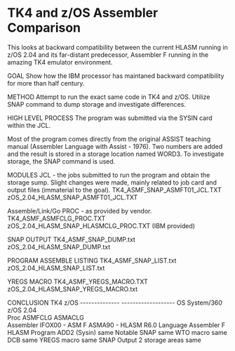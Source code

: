 # TK4 and z/OS Assembler Comparison
This looks at backward compatibility between the current HLASM running in z/OS 2.04 and its far-distant predecessor, Assembler F running in the amazing TK4 emulator environment.

GOAL
Show how the IBM processor has maintaned backward compatibility for more than half century.

METHOD
Attempt to run the exact same code in TK4 and z/OS. Utilize SNAP command to dump storage and investigate differences.

HIGH LEVEL PROCESS
The program was submitted via the SYSIN card within the JCL.

Most of the program comes directly from the original ASSIST teaching manual (Assembler Language with Assist - 1976). 
Two numbers are added and the result is stored in a storage location named WORD3. To investigate storage, the SNAP command is used. 

MODULES
JCL - the jobs submitted to run the program and obtain the storage sump. Slight changes were made, mainly related to job card and output files (immaterial to the goal).
  TK4_ASMF_SNAP_ASMFT01_JCL.TXT
  zOS_2.04_HLASM_SNAP_ASMFT01_JCL.TXT

Assemble/Link/Go PROC - as provided by vendor. 
  TK4_ASMF_ASMFCLG_PROC.TXT
  zOS_2.04_HLASM_SNAP_HLASMCLG_PROC.TXT (IBM provided)

SNAP OUTPUT
  TK4_ASMF_SNAP_DUMP.txt
  zOS_2.04_HLASM_SNAP_DUMP.txt

PROGRAM ASSEMBLE LISTING
  TK4_ASMF_SNAP_LIST.txt
  zOS_2.04_HLASM_SNAP_LIST.txt

YREGS MACRO
  TK4_ASMF_YREGS_MACRO.TXT
  zOS_2.04_HLASM_SNAP_YREGS_MACRO.txt

CONCLUSION
              TK4				        z/OS
            --------------      -------------------
OS            System/360			  z/OS 2.04  
Proc			    ASMFCLG			      ASMACLG	
Assembler 	  IFOX00 - ASM F	  ASMA90 - HLASM R6.0
Language		  Assembler F			  HLASM	
Program		    ADD2 (Sysin)			same
Notable			  SNAP				      same
			        WTO macro			    same
			        DCB				        same
			        YREGS macro			  same
 SNAP Output  2 storage areas   same




